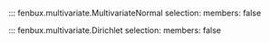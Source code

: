 ::: fenbux.multivariate.MultivariateNormal
    selection:
        members: false

::: fenbux.multivariate.Dirichlet
    selection:
        members: false